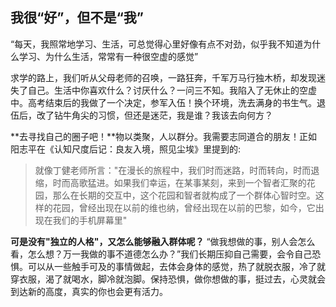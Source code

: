 ## 我很“好”，但不是“我”

“每天，我照常地学习、生活，可总觉得心里好像有点不对劲，似乎我不知道为什么学习、为什么生活，常常有一种很空虚的感觉”

求学的路上，我们听从父母老师的召唤，一路狂奔，千军万马行独木桥，却发现迷失了自己。生活中你喜欢什么？讨厌什么？一问三不知。我陷入了无休止的空虚中。高考结束后的我做了一个决定，参军入伍！换个环境，洗去满身的书生气。退伍后，改了钻牛角尖的习惯，但还是迷茫，我是谁？我该去向何方？

**去寻找自己的圈子吧！**物以类聚，人以群分。我需要志同道合的朋友！正如阳志平在《认知尺度后记：良友入境，照见尘埃》里提到的:

> 就像丁健老师所言："在漫长的旅程中，我们时而迷路，时而转向，时而退缩，时而高歌猛进。如果我们幸运，在某事某刻，来到一个智者汇聚的花园，那么在长期的交互中，这个花园和智者就构成了一个群体心智时空。这样的花园，曾经出现在以前的维也纳，曾经出现在以前的巴黎，如今，它出现在我们的手机屏幕里"

**可是没有"独立的人格"，又怎么能够融入群体呢？**
“做我想做的事，别人会怎么看，怎么想？万一我做的事不道德怎么办？”我们长期压抑自己需要，会令自己恐惧。可以从一些触手可及的事情做起，去体会身体的感觉，热了就脱衣服，冷了就穿衣服，渴了就喝水，脚冷就泡脚。保持恐惧，做你想做的事，挺过去，心灵就会到达新的高度，真实的你也会更有活力。

